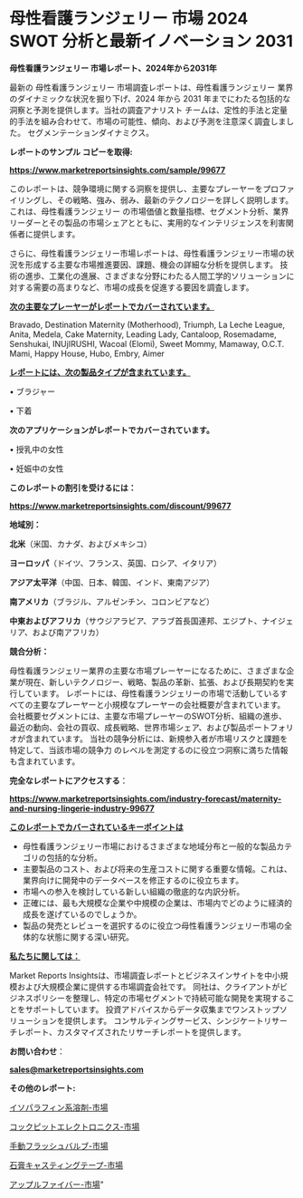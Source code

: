 # 母性看護ランジェリー 市場 2024 SWOT 分析と最新イノベーション 2031

<strong>母性看護ランジェリー 市場レポート、2024年から2031年</strong>

最新の 母性看護ランジェリー 市場調査レポートは、母性看護ランジェリー 業界のダイナミックな状況を掘り下げ、2024 年から 2031 年までにわたる包括的な洞察と予測を提供します。当社の調査アナリスト チームは、定性的手法と定量的手法を組み合わせて、市場の可能性、傾向、および予測を注意深く調査しました。 セグメンテーションダイナミクス。



<strong>レポートのサンプル コピーを取得:</strong> <a href=https://www.marketreportsinsights.com/sample/99677>

<strong><u>https://www.marketreportsinsights.com/sample/99677</u></strong></a>

このレポートは、競争環境に関する洞察を提供し、主要なプレーヤーをプロファイリングし、その戦略、強み、弱み、最新のテクノロジーを詳しく説明します。 これは、母性看護ランジェリー の市場価値と数量指標、セグメント分析、業界リーダーとその製品の市場シェアとともに、実用的なインテリジェンスを利害関係者に提供します。

さらに、母性看護ランジェリー市場レポートは、母性看護ランジェリー市場の状況を形成する主要な市場推進要因、課題、機会の詳細な分析を提供します。 技術の進歩、工業化の進展、さまざまな分野にわたる人間工学的ソリューションに対する需要の高まりなど、市場の成長を促進する要因を調査します。



<strong><u>次の主要なプレーヤーがレポートでカバーされています。</u></strong>

Bravado, Destination Maternity (Motherhood), Triumph, La Leche League, Anita, Medela, Cake Maternity, Leading Lady, Cantaloop, Rosemadame, Senshukai, INUjIRUSHI, Wacoal (Elomi), Sweet Mommy, Mamaway, O.C.T. Mami, Happy House, Hubo, Embry, Aimer



<strong><u><b>レポートには、次の製品タイプが含まれています。</b></u></strong>

• ブラジャー

• 下着



<strong><b>次のアプリケーションがレポートでカバーされています。</b></strong>

• 授乳中の女性

• 妊娠中の女性



<strong><b>このレポートの割引を受けるには：</b></strong><a href=https://www.marketreportsinsights.com/discount/99677>

<strong><u>https://www.marketreportsinsights.com/discount/99677</u></strong></a>



<strong>地域別：</strong>



<strong>北米</strong>（米国、カナダ、およびメキシコ）



<strong>ヨーロッパ</strong>（ドイツ、フランス、英国、ロシア、イタリア）



<strong>アジア太平洋</strong>（中国、日本、韓国、インド、東南アジア）



<strong>南アメリカ</strong>（ブラジル、アルゼンチン、コロンビアなど）



<strong>中東およびアフリカ</strong>（サウジアラビア、アラブ首長国連邦、エジプト、ナイジェリア、および南アフリカ）



<strong>競合分析：</strong>

母性看護ランジェリー業界の主要な市場プレーヤーになるために、さまざまな企業が現在、新しいテクノロジー、戦略、製品の革新、拡張、および長期契約を実行しています。 レポートには、母性看護ランジェリーの市場で活動しているすべての主要なプレーヤーと小規模なプレーヤーの会社概要が含まれています。 会社概要セグメントには、主要な市場プレーヤーのSWOT分析、組織の進歩、最近の動向、会社の買収、成長戦略、世界市場シェア、および製品ポートフォリオが含まれています。 当社の競争分析には、新規参入者が市場リスクと課題を特定して、当該市場の競争力 のレベルを測定するのに役立つ洞察に満ちた情報も含まれています。



<strong>完全なレポートにアクセスする</strong>：

<a href=https://www.marketreportsinsights.com/industry-forecast/maternity-and-nursing-lingerie-industry-99677>

<strong><u>https://www.marketreportsinsights.com/industry-forecast/maternity-and-nursing-lingerie-industry-99677</u></strong></a>



<strong><u><b>このレポートでカバーされているキーポイントは</b></u></strong>
<ul>
  <li>母性看護ランジェリー市場におけるさまざまな地域分布と一般的な製品カテゴリの包括的な分析。</li>
  <li>主要製品のコスト、および将来の生産コストに関する重要な情報。これは、業界向けに開発中のデータベースを修正するのに役立ちます。</li>
  <li>市場への参入を検討している新しい組織の徹底的な内訳分析。</li>
  <li>正確には、最も大規模な企業や中規模の企業は、市場内でどのように経済的成長を遂げているのでしょうか。</li>
  <li>製品の発売とレビューを選択するのに役立つ母性看護ランジェリー市場の全体的な状態に関する深い研究。</li>
</ul>


<strong><u><b>私たちに関しては：</b></u></strong>

Market Reports Insightsは、市場調査レポートとビジネスインサイトを中小規模および大規模企業に提供する市場調査会社です。 同社は、クライアントがビジネスポリシーを整理し、特定の市場セグメントで持続可能な開発を実現することをサポートしています。 投資アドバイスからデータ収集までワンストップソリューションを提供します。 コンサルティングサービス、シンジケートリサーチレポート、カスタマイズされたリサーチレポートを提供します。



<strong><b>お問い合わせ</b></strong>：

<a href=mailto:sales@marketreportsinsights.com>

<strong><u>sales@marketreportsinsights.com</u></strong></a>



<strong>その他のレポート:</strong>

<a href=https://www.linkedin.com/pulse/イソパラフィン系溶剤-市場-2023-新興市場-将来の動向と市場需要-2030-f0ebc/>イソパラフィン系溶剤-市場</a>

<a href=https://www.linkedin.com/pulse/コックピットエレクトロニクス-市場-2023-swot-分析と最新イノベーション-rbcuf/>コックピットエレクトロニクス-市場</a>

<a href=https://www.linkedin.com/pulse/手動フラッシュバルブ-市場-2023-swot-分析と最新イノベーション-nbnhf/>手動フラッシュバルブ-市場</a>

<a href=https://www.linkedin.com/pulse/石膏キャスティングテープ-市場-2023-収益と成長ドライバー-2030-dzzzf/>石膏キャスティングテープ-市場</a>

<a href=https://www.linkedin.com/pulse/アップルファイバー-市場-2023-年のダイナミクスとビジネストレンド-2030-pr-news-hub-etdaf/>アップルファイバー-市場</a>"
